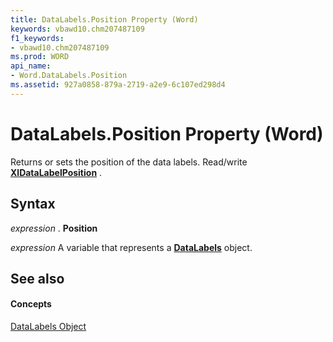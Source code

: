 ```yaml
---
title: DataLabels.Position Property (Word)
keywords: vbawd10.chm207487109
f1_keywords:
- vbawd10.chm207487109
ms.prod: WORD
api_name:
- Word.DataLabels.Position
ms.assetid: 927a0858-879a-2719-a2e9-6c107ed298d4
---
```



# DataLabels.Position Property (Word)

Returns or sets the position of the data labels. Read/write  **[XlDataLabelPosition](xldatalabelposition-enumeration-word.md)** .


## Syntax

 _expression_ . **Position**

 _expression_ A variable that represents a **[DataLabels](datalabels-object-word.md)** object.


## See also


#### Concepts


[DataLabels Object](datalabels-object-word.md)

